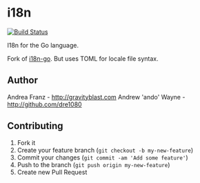 # i18n

[![Build Status](https://travis-ci.org/dre1080/i18n.png?branch=master)](https://travis-ci.org/dre1080/i18n)

I18n for the Go language.

Fork of [i18n-go](github.com/pilu/i18n-go).
But uses TOML for locale file syntax.

## Author

Andrea Franz - <http://gravityblast.com>
Andrew 'ando' Wayne - <http://github.com/dre1080>

## Contributing

1. Fork it
2. Create your feature branch (`git checkout -b my-new-feature`)
3. Commit your changes (`git commit -am 'Add some feature'`)
4. Push to the branch (`git push origin my-new-feature`)
5. Create new Pull Request
